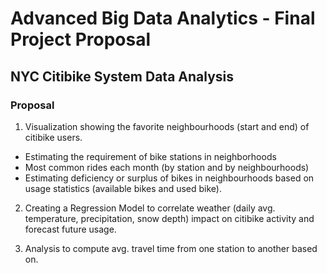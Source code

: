 # Advanced Big Data Analytics - Final Project Proposal
## NYC Citibike System Data Analysis

### Proposal

1. Visualization showing the favorite neighbourhoods (start and end) of citibike users.
  - Estimating the requirement of bike stations in neighborhoods
  - Most common rides each month (by station and by neighbourhoods)
  - Estimating deficiency or surplus of bikes in neighbourhoods based on usage statistics (available bikes and used bike).

2. Creating a Regression Model to correlate weather (daily avg. temperature, precipitation, snow depth) impact on citibike activity and forecast future usage.

3. Analysis to compute avg. travel time from one station to another based on.
